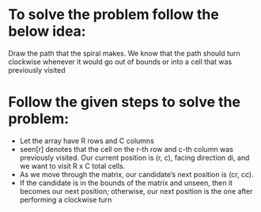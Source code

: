 # To solve the problem follow the below idea:

Draw the path that the spiral makes. We know that the path should turn clockwise whenever it would go out of bounds or into a cell that was previously visited

# Follow the given steps to solve the problem:

- Let the array have R rows and C columns
- seen[r] denotes that the cell on the r-th row and c-th column was previously visited. Our current position is (r, c), facing direction di, and we want to visit R x C total cells.
- As we move through the matrix, our candidate’s next position is (cr, cc). 
- If the candidate is in the bounds of the matrix and unseen, then it becomes our next position; otherwise, our next position is the one after performing a clockwise turn